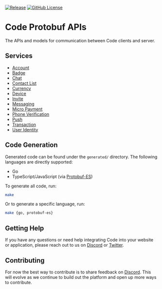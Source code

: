 [![Release](https://img.shields.io/github/v/release/code-wallet/code-protobuf-api.svg)](https://github.com/code-wallet/code-protobuf-api/releases/latest)
[![GitHub License](https://img.shields.io/badge/license-MIT-lightgrey.svg?style=flat)](https://github.com/code-wallet/code-protobuf-api/blob/main/LICENSE.md)

# Code Protobuf APIs

The APIs and models for communication between Code clients and server.

## Services

- [Account](https://github.com/code-wallet/code-protobuf-api/blob/main/proto/account/v1/account_service.proto)
- [Badge](https://github.com/code-wallet/code-protobuf-api/blob/main/proto/badge/v1/badge_service.proto)
- [Chat](https://github.com/code-wallet/code-protobuf-api/blob/main/proto/chat/v1/chat_service.proto)
- [Contact List](https://github.com/code-wallet/code-protobuf-api/blob/main/proto/contact/v1/contact_list_service.proto)
- [Currency](https://github.com/code-wallet/code-protobuf-api/blob/main/proto/currency/v1/currency_service.proto)
- [Device](https://github.com/code-wallet/code-protobuf-api/blob/main/proto/device/v1/device_service.proto)
- [Invite](https://github.com/code-wallet/code-protobuf-api/blob/main/proto/invite/v2/invite_service.proto)
- [Messaging](https://github.com/code-wallet/code-protobuf-api/blob/main/proto/messaging/v1/messaging_service.proto)
- [Micro Payment](https://github.com/code-wallet/code-protobuf-api/blob/main/proto/micropayment/v1/micro_payment_service.proto)
- [Phone Verification](https://github.com/code-wallet/code-protobuf-api/blob/main/proto/phone/v1/phone_verification_service.proto)
- [Push](https://github.com/code-wallet/code-protobuf-api/blob/main/proto/push/v1/push_service.proto)
- [Transaction](https://github.com/code-wallet/code-protobuf-api/blob/main/proto/transaction/v2/transaction_service.proto)
- [User Identity](https://github.com/code-wallet/code-protobuf-api/blob/main/proto/user/v1/identity_service.proto)

## Code Generation

Generated code can be found under the `generated/` directory. The following languages are directly supported:
- Go
- TypeScript/JavaScript (via [Protobuf-ES](https://github.com/bufbuild/protobuf-es))

To generate all code, run:

```bash
make
```

Or to generate a specific language, run:

```bash
make {go, protobuf-es}
```

## Getting Help

If you have any questions or need help integrating Code into your website or application, please reach out to us on [Discord](https://discord.gg/T8Tpj8DBFp) or [Twitter](https://twitter.com/getcode).

##  Contributing

For now the best way to contribute is to share feedback on [Discord](https://discord.gg/T8Tpj8DBFp). This will evolve as we continue to build out the platform and open up more ways to contribute.
